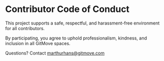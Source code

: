 # Contributor Code of Conduct

This project supports a safe, respectful, and harassment-free environment for all contributors.

By participating, you agree to uphold professionalism, kindness, and inclusion in all GitMove spaces.

Questions? Contact [marthurhans@gitmove.com](mailto:marthurhans@gitmove.com)
